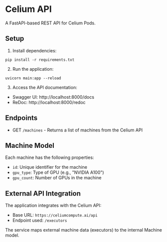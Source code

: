 # Celium API

A FastAPI-based REST API for Celium Pods.

## Setup

1. Install dependencies:
```
pip install -r requirements.txt
```

2. Run the application:
```
uvicorn main:app --reload
```

3. Access the API documentation:
- Swagger UI: http://localhost:8000/docs
- ReDoc: http://localhost:8000/redoc

## Endpoints

- GET `/machines` - Returns a list of machines from the Celium API

## Machine Model

Each machine has the following properties:
- `id`: Unique identifier for the machine
- `gpu_type`: Type of GPU (e.g., "NVIDIA A100")
- `gpu_count`: Number of GPUs in the machine

## External API Integration

The application integrates with the Celium API:
- Base URL: `https://celiumcompute.ai/api`
- Endpoint used: `/executors`

The service maps external machine data (executors) to the internal Machine model.
